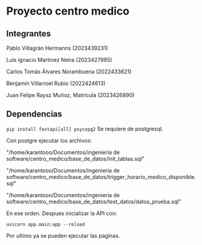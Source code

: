 # Proyecto centro medico
## Integrantes

Pablo Villagrán Hermanns (2023439231)

Luis ignacio Martinez Neira (2023427985)

Carlos Tomás Álvares Norambuena (2022433621)

Benjamín Villarroel Rubio (2022424613)

Juan Felipe Raysz Muñoz, Matricula (2023426890)

## Dependencias
``` pip install fastapi[all] psycopg2 ```
Se requiere de postgresql.

Con postgre ejecutar los archivos:

"/home/karantooo/Documentos/ingenieria de software/centro_medico/base_de_datos/init_tablas.sql"

"/home/karantooo/Documentos/ingenieria de software/centro_medico/base_de_datos/trigger_horario_medico_disponible.sql"

"/home/karantooo/Documentos/ingenieria de software/centro_medico/base_de_datos/test_datos/datos_prueba.sql"

En ese orden.
Despues inicializar la API con:

``` uvicorn app.main:app --reload ```

Por ultimo ya se pueden ejecutar las paginas.
  

